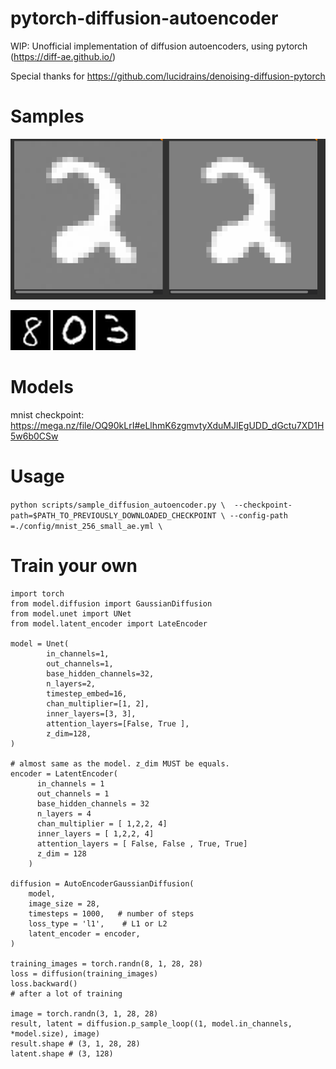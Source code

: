 # pytorch-diffusion-autoencoder
WIP: Unofficial implementation of diffusion autoencoders, using pytorch (https://diff-ae.github.io/)

Special thanks for https://github.com/lucidrains/denoising-diffusion-pytorch

# Samples
![sample](./sample/sample_1.png)

![sample](./sample/interpolation.gif)
![sample](./sample/interpolation2.gif)
![sample](./sample/interpolation3.gif)

# Models

mnist checkpoint: https://mega.nz/file/OQ90kLrI#eLlhmK6zgmvtyXduMJlEgUDD_dGctu7XD1H5w6b0CSw

# Usage

`python scripts/sample_diffusion_autoencoder.py \ 
--checkpoint-path=$PATH_TO_PREVIOUSLY_DOWNLOADED_CHECKPOINT \
--config-path =./config/mnist_256_small_ae.yml \`


# Train your own

```
import torch
from model.diffusion import GaussianDiffusion
from model.unet import UNet
from model.latent_encoder import LateEncoder

model = Unet(
        in_channels=1,
        out_channels=1,
        base_hidden_channels=32,
        n_layers=2,
        timestep_embed=16,
        chan_multiplier=[1, 2],
        inner_layers=[3, 3],
        attention_layers=[False, True ],
        z_dim=128,
)

# almost same as the model. z_dim MUST be equals.
encoder = LatentEncoder(
      in_channels = 1
      out_channels = 1
      base_hidden_channels = 32
      n_layers = 4
      chan_multiplier = [ 1,2,2, 4]
      inner_layers = [ 1,2,2, 4]
      attention_layers = [ False, False , True, True]
      z_dim = 128
    )

diffusion = AutoEncoderGaussianDiffusion(
    model,
    image_size = 28,
    timesteps = 1000,   # number of steps
    loss_type = 'l1',    # L1 or L2
    latent_encoder = encoder,
)

training_images = torch.randn(8, 1, 28, 28)
loss = diffusion(training_images)
loss.backward()
# after a lot of training

image = torch.randn(3, 1, 28, 28) 
result, latent = diffusion.p_sample_loop((1, model.in_channels, *model.size), image)
result.shape # (3, 1, 28, 28)
latent.shape # (3, 128)
```
